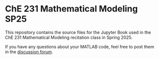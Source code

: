 # ChE 231 Mathematical Modeling SP25

This repository contains the source files for the Jupyter Book used in the ChE 231 Mathematical Modeling recitation class in Spring 2025.

If you have any questions about your MATLAB code, feel free to post them in the [discussion forum](https://github.com/jcwang587/math-modeling/discussions).
